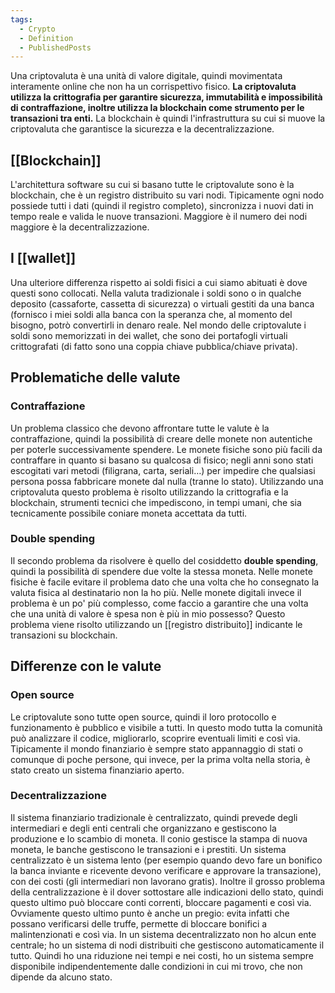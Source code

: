 ```yaml
---
tags:
  - Crypto
  - Definition
  - PublishedPosts
---
```



Una criptovaluta è una unità di valore digitale, quindi movimentata interamente online che non ha un corrispettivo fisico.
**La criptovaluta utilizza la crittografia per garantire sicurezza, immutabilità e impossibilità di contraffazione, inoltre utilizza la blockchain come strumento per le transazioni tra enti.**
La blockchain è quindi l'infrastruttura su cui si muove la criptovaluta che garantisce la sicurezza e la decentralizzazione.

## [[Blockchain]]

L'architettura software su cui si basano tutte le criptovalute sono è la blockchain, che è un registro distribuito su vari nodi.
Tipicamente ogni nodo possiede tutti i dati (quindi il registro completo), sincronizza i nuovi dati in tempo reale e valida le nuove transazioni.
Maggiore è il numero dei nodi maggiore è la decentralizzazione.

## I [[wallet]]

Una ulteriore differenza rispetto ai soldi fisici a cui siamo abituati è dove questi sono collocati.
Nella valuta tradizionale i soldi sono o in qualche deposito (cassaforte, cassetta di sicurezza) o virtuali gestiti da una banca (fornisco i miei soldi alla banca con la speranza che, al momento del bisogno, potrò convertirli in denaro reale.
Nel mondo delle criptovalute i soldi sono memorizzati in dei wallet, che sono dei portafogli virtuali crittografati (di fatto sono una coppia chiave pubblica/chiave privata).

## Problematiche delle valute

### Contraffazione

Un problema classico che devono affrontare tutte le valute è la contraffazione, quindi la possibilità di creare delle monete non autentiche per poterle successivamente spendere. Le monete fisiche sono più facili da contraffare in quanto si basano su qualcosa di fisico; negli anni sono stati escogitati vari metodi (filigrana, carta, seriali…) per impedire che qualsiasi persona possa fabbricare monete dal nulla (tranne lo stato).
Utilizzando una criptovaluta questo problema è risolto utilizzando la crittografia e la blockchain, strumenti tecnici che impediscono, in tempi umani, che sia tecnicamente possibile coniare moneta accettata da tutti.

### Double spending

Il secondo problema da risolvere è quello del cosiddetto **double spending**, quindi la possibilità di spendere due volte la stessa moneta.
Nelle monete fisiche è facile evitare il problema dato che una volta che ho consegnato la valuta fisica al destinatario non la ho più.
Nelle monete digitali invece il problema è un po' più complesso, come faccio a garantire che una volta che una unità di valore è spesa non è più in mio possesso?
Questo problema viene risolto utilizzando un [[registro distribuito]] indicante le transazioni su blockchain.

## Differenze con le valute

### Open source

Le criptovalute sono tutte open source, quindi il loro protocollo e funzionamento è pubblico e visibile a tutti.
In questo modo tutta la comunità può analizzare il codice, migliorarlo, scoprire eventuali limiti e così via.
Tipicamente il mondo finanziario è sempre stato appannaggio di stati o comunque di poche persone, qui invece, per la prima volta nella storia, è stato creato un sistema finanziario aperto.

### Decentralizzazione

Il sistema finanziario tradizionale è centralizzato, quindi prevede degli intermediari e degli enti centrali che organizzano e gestiscono la produzione e lo scambio di moneta.
Il conio gestisce la stampa di nuova moneta, le banche gestiscono le transazioni e i prestiti.
Un sistema centralizzato è un sistema lento (per esempio quando devo fare un bonifico la banca inviante e ricevente devono verificare e approvare la transazione), con dei costi (gli intermediari non lavorano gratis).
Inoltre il grosso problema della centralizzazione è il dover sottostare alle indicazioni dello stato, quindi questo ultimo può bloccare conti correnti, bloccare pagamenti e così via.
Ovviamente questo ultimo punto è anche un pregio: evita infatti che possano verificarsi delle truffe, permette di bloccare bonifici a malintenzionati e così via.
In un sistema decentralizzato non ho alcun ente centrale; ho un sistema di nodi distribuiti che gestiscono automaticamente il tutto.
Quindi ho una riduzione nei tempi e nei costi, ho un sistema sempre disponibile indipendentemente dalle condizioni in cui mi trovo, che non dipende da alcuno stato.
